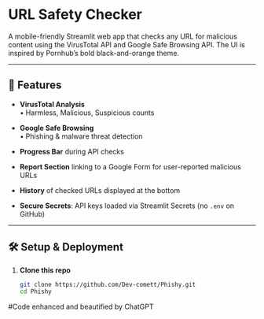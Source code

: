 # URL Safety Checker

A mobile-friendly Streamlit web app that checks any URL for malicious content using the VirusTotal API and Google Safe Browsing API. The UI is inspired by Pornhub’s bold black-and-orange theme.

---

## 🚀 Features

- **VirusTotal Analysis**  
  • Harmless, Malicious, Suspicious counts  
- **Google Safe Browsing**  
  • Phishing & malware threat detection  
- **Progress Bar** during API checks  
- **Report Section** linking to a Google Form for user-reported malicious URLs  
- **History** of checked URLs displayed at the bottom  

- **Secure Secrets**: API keys loaded via Streamlit Secrets (no `.env` on GitHub)

---

## 🛠️ Setup & Deployment

1. **Clone this repo**  
   ```bash
   git clone https://github.com/Dev-comett/Phishy.git
   cd Phishy


#Code enhanced and beautified by ChatGPT

